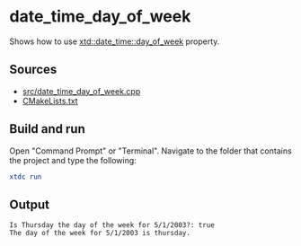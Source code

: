 # date_time_day_of_week

Shows how to use [xtd::date_time::day_of_week](https://gammasoft71.github.io/xtd/reference_guides/latest/classxtd_1_1date__time.html#a907e5ccf896744690074196778815697) property.

## Sources

* [src/date_time_day_of_week.cpp](src/date_time_day_of_week.cpp)
* [CMakeLists.txt](CMakeLists.txt)

## Build and run

Open "Command Prompt" or "Terminal". Navigate to the folder that contains the project and type the following:

```cmake
xtdc run
```

## Output

```
Is Thursday the day of the week for 5/1/2003?: true
The day of the week for 5/1/2003 is thursday.
```
